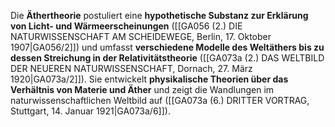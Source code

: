 
Die **Äthertheorie** postuliert eine **hypothetische Substanz zur Erklärung von Licht- und Wärmeerscheinungen** ([[GA056 (2.) DIE NATURWISSENSCHAFT AM SCHEIDEWEGE, Berlin, 17. Oktober 1907|GA056/2]]) und umfasst **verschiedene Modelle des Weltäthers bis zu dessen Streichung in der Relativitätstheorie** ([[GA073a (2.) DAS WELTBILD DER NEUEREN NATURWISSENSCHAFT, Dornach, 27. März 1920|GA073a/2]]). Sie entwickelt **physikalische Theorien über das Verhältnis von Materie und Äther** und zeigt die Wandlungen im naturwissenschaftlichen Weltbild auf ([[GA073a (6.) DRITTER VORTRAG, Stuttgart, 14. Januar 1921|GA073a/6]]).
